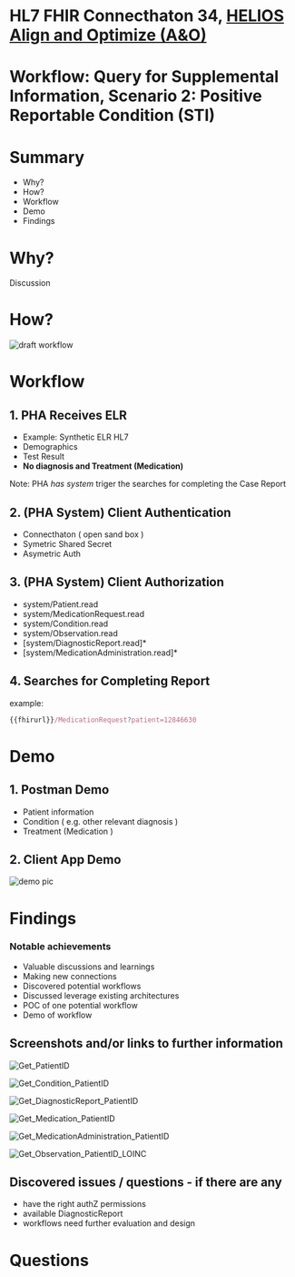 
# HL7 FHIR Connecthaton 34, [HELIOS Align and Optimize (A&O)](https://confluence.hl7.org/pages/viewpage.action?pageId=175606977)

# Workflow: Query for Supplemental Information, Scenario 2: Positive Reportable Condition (STI)

# Summary
- Why?
- How?
- Workflow
- Demo
- Findings

# Why?
Discussion
# How?
![draft workflow](./screenshots/JMIR_PACER_Figure3.png)
# Workflow
## 1. PHA Receives ELR 

- Example: Synthetic ELR HL7
- Demographics
- Test Result
- __No diagnosis and Treatment (Medication)__

Note: PHA _has system_ triger the searches for completing the Case Report 

## 2. (PHA System) Client Authentication
- Connecthaton ( open sand box )
- Symetric Shared Secret
- Asymetric Auth

## 3. (PHA System) Client Authorization 
- system/Patient.read 
- system/MedicationRequest.read
- system/Condition.read 
- system/Observation.read
- [system/DiagnosticReport.read]*
- [system/MedicationAdministration.read]*

## 4. Searches for Completing Report
example:
```js
{{fhirurl}}/MedicationRequest?patient=12846630
```

# Demo
## 1. __Postman Demo__

- Patient information
- Condition ( e.g. other relevant diagnosis )
- Treatment  (Medication )

## 2. __Client App Demo__
![demo pic](./screenshots/demo_c34_node.png)
# Findings

### __Notable achievements__
- Valuable discussions and learnings
- Making new connections 
- Discovered potential workflows
- Discussed leverage existing architectures
- POC of one potential workflow
- Demo of workflow

## Screenshots and/or links to further information
![Get_PatientID](./screenshots/Get_PatientID.png)

![Get_Condition_PatientID](./screenshots/Get_Condition_PatientID.png)

![Get_DiagnosticReport_PatientID](./screenshots/Get_DiagnosticReport_PatientID.png)

![Get_Medication_PatientID](./screenshots/Get_Medication_PatientID.png)

![Get_MedicationAdministration_PatientID](./screenshots/Get_MedicationAdministration_PatientID.png)

![Get_Observation_PatientID_LOINC](./screenshots/Get_Observation_PatientID_LOINC.png)

##	Discovered issues / questions - if there are any
  - have the right authZ permissions 
  - available DiagnosticReport
  - workflows need further evaluation and design

# Questions
